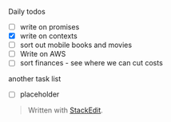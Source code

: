 Daily todos
- [ ] write on promises
- [x] write on contexts
- [ ] sort out mobile books and movies
- [ ] Write on AWS
- [ ] sort finances - see where we can cut costs  

another task list  
- [ ] placeholder

> Written with [StackEdit](https://stackedit.io/).
<!--stackedit_data:
eyJoaXN0b3J5IjpbMTE2NjYyMjkwMiwxMTY2NjIyOTAyXX0=
-->